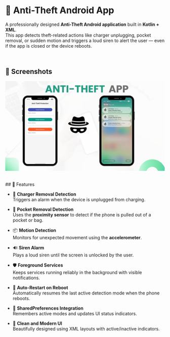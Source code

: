 # 🔐 Anti-Theft Android App

A professionally designed **Anti-Theft Android application** built in **Kotlin + XML**.  
This app detects theft-related actions like charger unplugging, pocket removal, or sudden motion and triggers a loud siren to alert the user — even if the app is closed or the device reboots.

<br>

## 📸 Screenshots
![Main Screen](anti_ss.jpg)


<br>
## 🚀 Features

- 🔌 **Charger Removal Detection**  
  Triggers an alarm when the device is unplugged from charging.

- 👖 **Pocket Removal Detection**  
  Uses the **proximity sensor** to detect if the phone is pulled out of a pocket or bag.

- 📦 **Motion Detection**  
  Monitors for unexpected movement using the **accelerometer**.

- 🔊 **Siren Alarm**  
  Plays a loud siren until the screen is unlocked by the user.

- 🛡️ **Foreground Services**  
  Keeps services running reliably in the background with visible notifications.

- 🔁 **Auto-Restart on Reboot**  
  Automatically resumes the last active detection mode when the phone reboots.

- 📲 **SharedPreferences Integration**  
  Remembers active modes and updates UI status indicators.

- 🎨 **Clean and Modern UI**  
  Beautifully designed using XML layouts with active/inactive indicators.


